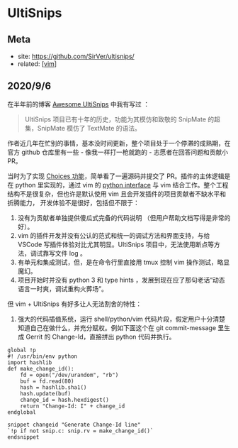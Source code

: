 UltiSnips
===

## Meta

- site: https://github.com/SirVer/ultisnips/
- related: [[vim]]

## 2020/9/6

在半年前的博客 [Awesome UltiSnips](http://hikerpig.github.io/2020/02/05/2020-02-05-Awesome-UltiSnips/) 中我有写过 ：

> UltiSnips 项目已有十年的历史，功能为其模仿和致敬的 SnipMate 的超集，SnipMate 模仿了 TextMate 的语法。

作者近几年在忙别的事情，基本没时间更新，整个项目处于一个停滞的成熟期，在官方 github 仓库里有一些 - 像我一样打一枪就跑的 - 志愿者在回答问题和贡献小 PR。

当时为了实现 [Choices 功能](https://github.com/SirVer/ultisnips/issues/1166)，简单看了一遍源码并提交了 PR。插件的主体逻辑是在 python 里实现的，通过 vim 的 [python interface](https://vim-jp.org/vimdoc-en/if_pyth.html) 与 vim 结合工作。整个工程结构不是很复杂，但也许是默认使用 vim 且会开发插件的项目贡献者不缺水平和折腾能力， 开发体验不是很好，包括但不限于：

1. 没有为贡献者单独提供傻瓜式完备的代码说明 （但用户帮助文档写得是非常的好）。
2. vim 的插件开发并没有公认的范式和统一的调试方法和界面支持，与给 VSCode 写插件体验对比尤其明显。UltiSnips 项目中，无法使用断点等方法，调试靠写文件 log 。
3. 有单元和集成测试，但，是在命令行里直接用 tmux 控制 vim 操作测试，略显魔幻。
4. 项目开始时并没有 python 3 和 type hints ，发展到现在应了那句老话“动态语言一时爽，调试重构火葬场”。

但 vim + UltiSnips 有好多让人无法割舍的特性：

1. 强大的代码插值系统，运行 shell/python/vim 代码片段，假定用户十分清楚知道自己在做什么，并充分赋权。例如下面这个在 git commit-message 里生成 Gerrit 的 Change-Id，直接拼出 python 代码并执行。

```vim-snippet
global !p
#! /usr/bin/env python
import hashlib
def make_change_id():
    fd = open("/dev/urandom", "rb")
    buf = fd.read(80)
    hash = hashlib.sha1()
    hash.update(buf)
    change_id = hash.hexdigest()
    return "Change-Id: I" + change_id
endglobal

snippet changeid "Generate Change-Id line"
`!p if not snip.c: snip.rv = make_change_id()`
endsnippet
```

[//begin]: # "Autogenerated link references for markdown compatibility"
[vim]: vim "Vim"
[//end]: # "Autogenerated link references"